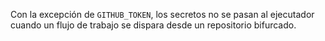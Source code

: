 Con la excepción de `GITHUB_TOKEN`, los secretos no se pasan al ejecutador cuando un flujo de trabajo se dispara desde un repositorio bifurcado.